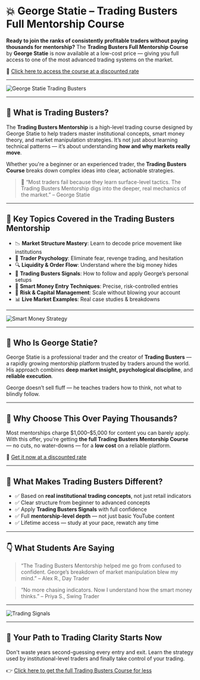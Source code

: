 
# 💥 George Statie – Trading Busters Full Mentorship Course

**Ready to join the ranks of consistently profitable traders without paying thousands for mentorship?**
The **Trading Busters Full Mentorship Course** by **George Statie** is now available at a low-cost price — giving you full access to one of the most advanced trading systems on the market.

🔗 [Click here to access the course at a discounted rate](https://wsotradingcourses.com/product/george-statie-trading-busters-full-mentorship-course/)

---

![George Statie Trading Busters](https://via.placeholder.com/800x400?text=George+Statie+-+Trading+Busters+Mentorship+Course)

---

## 📘 What is Trading Busters?

The **Trading Busters Mentorship** is a high-level trading course designed by George Statie to help traders master institutional concepts, smart money theory, and market manipulation strategies. It’s not just about learning technical patterns — it’s about understanding **how and why markets really move**.

Whether you're a beginner or an experienced trader, the **Trading Busters Course** breaks down complex ideas into clear, actionable strategies.

> 🔑 “Most traders fail because they learn surface-level tactics. The Trading Busters Mentorship digs into the deeper, real mechanics of the market.” – George Statie

---

## 🔑 Key Topics Covered in the Trading Busters Mentorship

* 📉 **Market Structure Mastery**: Learn to decode price movement like institutions
* 🧠 **Trader Psychology**: Eliminate fear, revenge trading, and hesitation
* 🔍 **Liquidity & Order Flow**: Understand where the big money hides
* 🚀 **Trading Busters Signals**: How to follow and apply George’s personal setups
* 🎯 **Smart Money Entry Techniques**: Precise, risk-controlled entries
* 🔄 **Risk & Capital Management**: Scale without blowing your account
* 📊 **Live Market Examples**: Real case studies & breakdowns

---

![Smart Money Strategy](https://via.placeholder.com/700x300?text=Smart+Money+Concepts+Explained)

---

## 👤 Who Is George Statie?

George Statie is a professional trader and the creator of **Trading Busters** — a rapidly growing mentorship platform trusted by traders around the world. His approach combines **deep market insight, psychological discipline**, and **reliable execution**.

George doesn’t sell fluff — he teaches traders how to think, not what to blindly follow.

---

## 🤔 Why Choose This Over Paying Thousands?

Most mentorships charge \$1,000–\$5,000 for content you can barely apply.
With this offer, you're getting **the full Trading Busters Mentorship Course** — no cuts, no water-downs — for a **low cost** on a reliable platform.

🎁 [Get it now at a discounted rate](https://wsotradingcourses.com/product/george-statie-trading-busters-full-mentorship-course/)

---

## 🚀 What Makes Trading Busters Different?

* ✅ Based on **real institutional trading concepts**, not just retail indicators
* ✅ Clear structure from beginner to advanced concepts
* ✅ Apply **Trading Busters Signals** with full confidence
* ✅ Full **mentorship-level depth** — not just basic YouTube content
* ✅ Lifetime access — study at your pace, rewatch any time

---

## 👇 What Students Are Saying

> “The Trading Busters Mentorship helped me go from confused to confident. George’s breakdown of market manipulation blew my mind.”
> – Alex R., Day Trader

> “No more chasing indicators. Now I understand how the smart money thinks.”
> – Priya S., Swing Trader

---

![Trading Signals](https://via.placeholder.com/800x400?text=Trading+Busters+Signals+-+Live+Examples)

---

## 🎯 Your Path to Trading Clarity Starts Now

Don't waste years second-guessing every entry and exit. Learn the strategy used by institutional-level traders and finally take control of your trading.

👉 [Click here to get the full Trading Busters Course for less](https://wsotradingcourses.com/product/george-statie-trading-busters-full-mentorship-course/)

